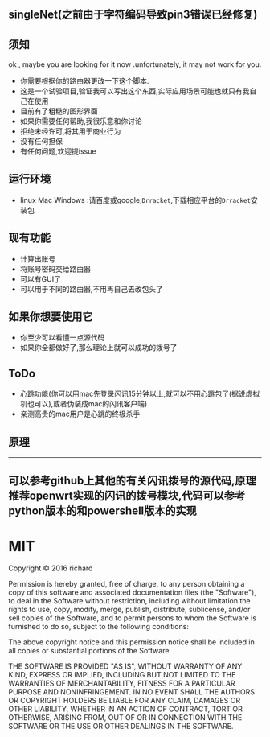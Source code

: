 #
singleNet(之前由于字符编码导致pin3错误已经修复)
----


## 须知
ok , maybe you are looking for it now .unfortunately, it may not work for you.
- 你需要根据你的路由器更改一下这个脚本.
- 这是一个试验项目,验证我可以写出这个东西,实际应用场景可能也就只有我自己在使用
- 目前有了粗糙的图形界面
- 如果你需要任何帮助,我很乐意和你讨论
- 拒绝未经许可,将其用于商业行为
- 没有任何担保
- 有任何问题,欢迎提issue

## 运行环境

- linux Mac Windows :请百度或google,`Drracket`,下载相应平台的`Drracket`安装包

## 现有功能
- 计算出账号
- 将账号密码交给路由器
- 可以有GUI了
- 可以用于不同的路由器,不用再自己去改包头了

## 如果你想要使用它
- 你至少可以看懂一点源代码
- 如果你全都做好了,那么理论上就可以成功的拨号了

## ToDo

- 心跳功能(你可以用mac先登录闪讯15分钟以上,就可以不用心跳包了(据说虚拟机也可以),或者伪装成mac的闪讯客户端)
- 亲测高贵的mac用户是心跳的终极杀手

## 原理
------
可以参考github上其他的有关闪讯拨号的源代码,原理推荐openwrt实现的闪讯的拨号模块,代码可以参考python版本的和powershell版本的实现
------

# MIT
Copyright © 2016 richard

Permission is hereby granted, free of charge, to any person obtaining
a copy of this software and associated documentation files (the "Software"),
to deal in the Software without restriction, including without limitation
the rights to use, copy, modify, merge, publish, distribute, sublicense,
and/or sell copies of the Software, and to permit persons to whom the
Software is furnished to do so, subject to the following conditions:

The above copyright notice and this permission notice shall be included
in all copies or substantial portions of the Software.

THE SOFTWARE IS PROVIDED "AS IS", WITHOUT WARRANTY OF ANY KIND,
EXPRESS OR IMPLIED, INCLUDING BUT NOT LIMITED TO THE WARRANTIES
OF MERCHANTABILITY, FITNESS FOR A PARTICULAR PURPOSE AND NONINFRINGEMENT.
IN NO EVENT SHALL THE AUTHORS OR COPYRIGHT HOLDERS BE LIABLE FOR ANY CLAIM,
DAMAGES OR OTHER LIABILITY, WHETHER IN AN ACTION OF CONTRACT,
TORT OR OTHERWISE, ARISING FROM, OUT OF OR IN CONNECTION WITH THE SOFTWARE
OR THE USE OR OTHER DEALINGS IN THE SOFTWARE.


